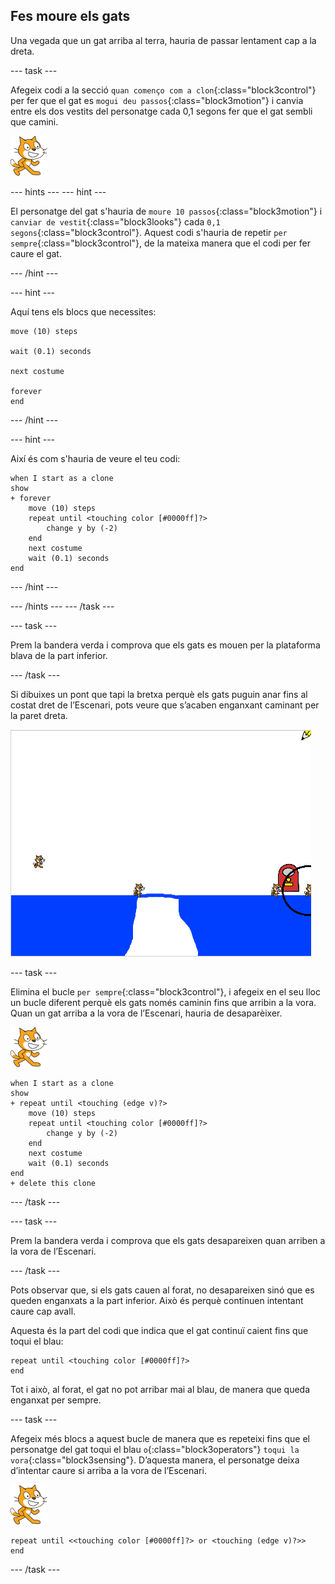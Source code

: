 ## Fes moure els gats

Una vegada que un gat arriba al terra, hauria de passar lentament cap a la dreta.

--- task ---

Afegeix codi a la secció `quan començo com a clon`{:class="block3control"} per fer que el gat es `mogui deu passos`{:class="block3motion"} i canvia entre els dos vestits del personatge cada 0,1 segons fer que el gat sembli que camini.

![Personatge del gat](images/cat-sprite.png)

--- hints ---
 --- hint ---

El personatge del gat s'hauria de `moure 10 passos`{:class="block3motion"} i `canviar de vestit`{:class="block3looks"} cada `0,1 segons`{:class="block3control"}. Aquest codi s'hauria de repetir `per sempre`{:class="block3control"}, de la mateixa manera que el codi per fer caure el gat.

--- /hint ---

--- hint ---

Aquí tens els blocs que necessites:

```blocks3
move (10) steps

wait (0.1) seconds

next costume

forever
end
```

--- /hint ---

--- hint ---

Així és com s'hauria de veure el teu codi:

```blocks3
when I start as a clone
show
+ forever
    move (10) steps
    repeat until <touching color [#0000ff]?>
        change y by (-2)
    end
    next costume
    wait (0.1) seconds
end
```

--- /hint ---

--- /hints --- --- /task ---

--- task ---

Prem la bandera verda i comprova que els gats es mouen per la plataforma blava de la part inferior.

--- /task ---

Si dibuixes un pont que tapi la bretxa perquè els gats puguin anar fins al costat dret de l’Escenari, pots veure que s’acaben enganxant caminant per la paret dreta.

![Gats movent-se per la vora](images/flailing-at-edge.png)

--- task ---

Elimina el bucle `per sempre`{:class="block3control"}, i afegeix en el seu lloc un bucle diferent perquè els gats només caminin fins que arribin a la vora. Quan un gat arriba a la vora de l’Escenari, hauria de desaparèixer.

![Personatge del gat](images/cat-sprite.png)

```blocks3
when I start as a clone
show
+ repeat until <touching (edge v)?>
    move (10) steps
    repeat until <touching color [#0000ff]?>
        change y by (-2)
    end
    next costume
    wait (0.1) seconds
end
+ delete this clone
```

--- /task ---

--- task ---

Prem la bandera verda i comprova que els gats desapareixen quan arriben a la vora de l’Escenari.

--- /task ---

Pots observar que, si els gats cauen al forat, no desapareixen sinó que es queden enganxats a la part inferior. Això és perquè continuen intentant caure cap avall.

Aquesta és la part del codi que indica que el gat continuï caient fins que toqui el blau:

```blocks3
repeat until <touching color [#0000ff]?>
end
```

Tot i això, al forat, el gat no pot arribar mai al blau, de manera que queda enganxat per sempre.

--- task ---

Afegeix més blocs a aquest bucle de manera que es repeteixi fins que el personatge del gat toqui el blau `o`{:class="block3operators"} `toqui la vora`{:class="block3sensing"}. D’aquesta manera, el personatge deixa d’intentar caure si arriba a la vora de l’Escenari.

![Personatge del gat](images/cat-sprite.png)

```blocks3
repeat until <<touching color [#0000ff]?> or <touching (edge v)?>>
end
```

--- /task ---